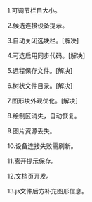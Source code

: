 
1.可调节栏目大小。

2.候选连接设备提示。

3.自动关闭选块栏。[解决]

4.可选启用同步代码。[解决]

5.远程保存文件。[解决]

6.树状文件目录。[解决]

7.图形块外观优化。[解决]

8.绘制区消失，自动恢复。

9.图片资源丢失。

10.设备连接失败需刷新。

11.离开提示保存。

12.文档页开发。

13.js文件后方补充图形信息。
